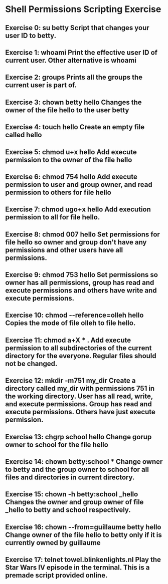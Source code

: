 # Shell Permissions Scripting Exercise

## Exercise 0: su betty Script that changes your user ID to betty.

## Exercise 1: whoami Print the effective user ID of current user. Other alternative is whoami

## Exercise 2: groups Prints all the groups the current user is part of.

## Exercise 3: chown betty hello Changes the owner of the file hello to the user betty

## Exercise 4: touch hello Create an empty file called hello

## Exercise 5: chmod u+x hello Add execute permission to the owner of the file hello

## Exercise 6: chmod 754 hello Add execute permission to user and group owner, and read permission to others for file hello

## Exercise 7: chmod ugo+x hello Add execution permission to all for file hello.

## Exercise 8: chmod 007 hello Set permissions for file hello so owner and group don't have any permissions and other users have all permissions.

## Exercise 9: chmod 753 hello Set permissions so owner has all permissions, group has read and execute permissions and others have write and execute permissions.

## Exercise 10: chmod --reference=olleh hello Copies the mode of file olleh to file hello.

## Exercise 11: chmod a+X * . Add execute permission to all subdirectories of the current directory for the everyone. Regular files should not be changed.

## Exercise 12: mkdir -m751 my_dir Create a directory called my_dir with permissions 751 in the working directory. User has all read, write, and execute permissions. Group has read and execute permissions. Others have just execute permission.

## Exercise 13: chgrp school hello Change gorup owner to school for the file hello

## Exercise 14: chown betty:school * Change owner to betty and the group owner to school for all files and directories in current directory.

## Exercise 15: chown -h betty:school _hello Changes the owner and group owner of file _hello to betty and school respectively.

## Exercise 16: chown --from=guillaume betty hello Change owner of the file hello to betty only if it is currently owned by guillaume

## Exercise 17: telnet towel.blinkenlights.nl Play the Star Wars IV episode in the terminal. This is a premade script provided online.

